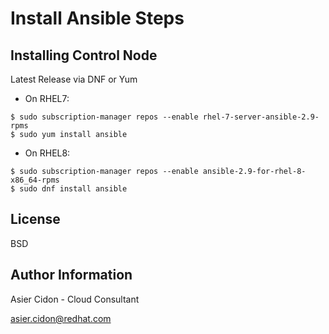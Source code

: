 # Install Ansible Steps

## Installing Control Node

Latest Release via DNF or Yum

-   On RHEL7:

```
$ sudo subscription-manager repos --enable rhel-7-server-ansible-2.9-rpms
$ sudo yum install ansible
```

-   On RHEL8:

```
$ sudo subscription-manager repos --enable ansible-2.9-for-rhel-8-x86_64-rpms
$ sudo dnf install ansible
```

License
-------

BSD

Author Information
------------------

 Asier Cidon - Cloud Consultant

 asier.cidon@redhat.com
 